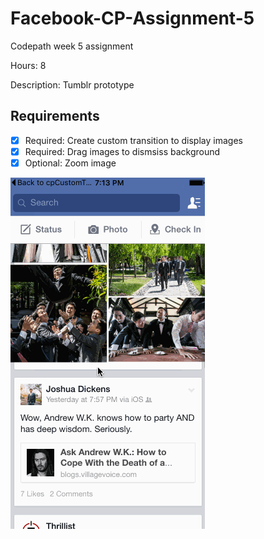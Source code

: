 # Facebook-CP-Assignment-5

Codepath week 5 assignment 

Hours: 8

Description: 
Tumblr prototype

## Requirements
 * [x] Required: Create custom transition to display images
 * [x] Required: Drag images to dismsiss background
 * [x] Optional: Zoom image

![codepath assignment 2 1](https://github.com/boomslam/Facebook-CP-Assignment-5/blob/master/CodePath.Assignment.5.gif?raw=true)
